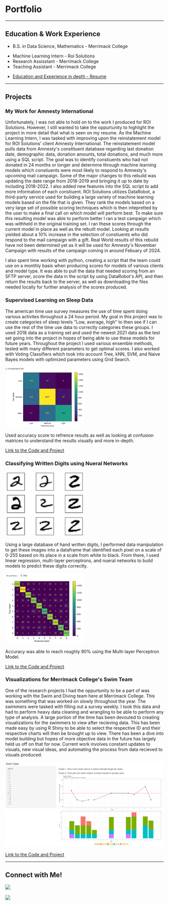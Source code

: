 # Portfolio
---

## Education & Work Experience
<ul>
<li>B.S. in Data Science, Mathematics -  Merrimack College</li>
</ul>

<ul>
<li>Machine Learning Intern - Roi Solutions</li>
<li>Research Assisstant - Merrimack College</li>
<li>Teaching Assistant - Merrimack College</li>
</ul>

- [Education and Experience in depth - Resume](https://patrick-norcross-resume.tiiny.site/ "Resume")
  
---

## Projects

### My Work for Amnesty International
Unfortunately, I was not able to hold on to the work I produced for ROI Solutions. However, I still wanted to take
the oppurtunity to highlight the project in more detail that what is seen on my resume. As the Machine Learning 
Intern, I was tasked with improving upon the reinstatement model for ROI Solutions' client Amnesty International.
The reinstatement model pulls data from Amnesty's constituent database regarding last donation date, demographic data,
donation amounts, total donations, and much more using a SQL script. The goal was to identify constiuents who had
not donated in 24 months or longer and determine through machine learning models which constiuents were most likely
to respond to Amnesty's upcoming mail campaign. Some of the major changes to this rebuild was updating the date range
from 2018-2019 and bringing it up to date by including 2018-2022. I also added new features into the SQL script to 
add more information of each constiuent.
ROI Solutions utilizes DataRobot, a third-party service used for building a large variety of machine learning models
based on the file that is given. They rank the models based on a very large set of possible scoring techniques which
is then intepretted by the user to make a final call on which model will perform best. To make sure this resulting
model was able to perform better I ran a test campaign which was withheld in the original training set. I ran these
scores through the current model in place as well as the rebuilt model. Looking at results yielded about a 10%
increase in the selection of constiuents who did respond to the mail campaign with a gift. Real World results of
this rebuild have not been determined yet as it will be used for Amnesty's November Campaign with results of the
campaign coming in around Febuary of 2024.

I also spent time working with python, creating a script that the team could use on a monthly basis when producing
scores for models of various clients and model type. It was able to pull the data that needed scoring from an SFTP
server, score the data in the script by using DataRobot's API, and then return the results back to the server,
as well as downloading the files needed locally for further analysis of the scores produced.

### Supervised Learning on Sleep Data
The american time use survey measures the use of time spent doing various activites throughout a 24 hour period.
My goal in this project was to create categories of sleep levels "Low, average, high" to then see if I can use 
the rest of the time use data to correctly categories these groups. I used 2018 data as a training set and used
the newest 2021 data as the test set going into the project in hopes of being able to use these models for future
years. Throughout the project I used various ensemble methods, tested with many different parameters to get optimal
scores. I also worked with Voting Classifiers which took into account Tree, kNN, SVM, and Naive Bayes models with 
optimized parameters using Grid Search.

<img src="assets/ATUS_1.png" width="250" />

Used accuracy score to refrence results as well as looking at confusion matrices to understand the results
visually and more in-depth.

[Link to the Code and Project](https://github.com/patrick-norcross/ATUS_supervised_learning)

### Classifying Written Digits using Nueral Networks

<img src="assets/NN_1.png" width="250" />

Using a large database of hand written digits, I performed data manipulation to get these images into a dataframe
that identified each pixel on a scale of 0-255 based on its place in a scale from white to black. From there, I used
linear regression, multi-layer perceptrons, and nueral networks to build models to predict these digits correctly. 

<img src="assets/NN_2.png" width="250" />

Accuracy was able to reach roughly 90% using the Multi-layer Perceptron Model. 

[Link to the Code and Project](https://github.com/patrick-norcross/Digit_Identification)

### Visualizations for Merrimack College's Swim Team
One of the research projects I had the oppurtunity to be a part of was working with the Swim and Diving team here 
at Merrimack College. This was something that was worked on slowly throughout the year. The swimmers were tasked 
with filling out a survey weekly. I took this data and had to perform heavy data cleaning and wrangling to be able
to perform any type of analysis. A large portion of the time has been devouted to creating visualizations for the 
swimmers to view after recieving data. This has been made easy by using R Shiny to be able to select the respective 
ID and their respective charts will then be brought up to view. There has been a dive into model building but hopes 
of more objective data in the future has largely held us off on that for now. Current work involves constant updates
to visuals, new visual ideas, and automating the process from data recieved to visuals produced.

<img src="assets/SWIM_1.png" width="500" />

[Link to the Code and Project](https://github.com/patrick-norcross/Swim_team_visuals)

---

## Connect with Me!
<a href="https://www.linkedin.com/in/patricknorcross"/><img src="https://img.shields.io/badge/LinkedIn-0077B5?style=for-the-badge&logo=linkedin&logoColor=white"/>

<a href="mailto:patrick.norcross@comcast.net?"><img src="https://img.shields.io/badge/gmail-%23DD0031.svg?&style=for-the-badge&logo=gmail&logoColor=white"/></a>
